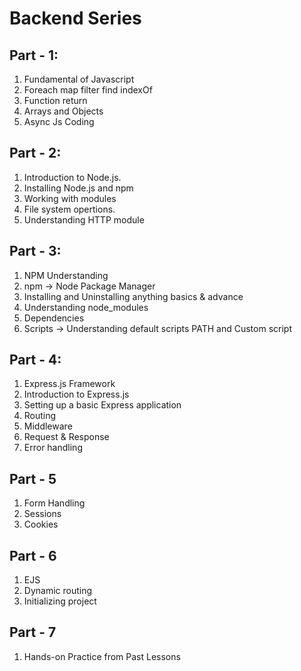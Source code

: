 # Backend Series

## Part - 1:

1. Fundamental of Javascript
2. Foreach map filter find indexOf
3. Function return
4. Arrays and Objects
5. Async Js Coding

## Part - 2:

1. Introduction to Node.js.
2. Installing Node.js and npm
3. Working with modules
4. File system opertions.
5. Understanding HTTP module

## Part - 3:

1. NPM Understanding
2. npm -> Node Package Manager
3. Installing and Uninstalling anything basics & advance
4. Understanding node_modules
5. Dependencies
6. Scripts -> Understanding default scripts PATH and Custom script

## Part - 4:

1. Express.js Framework
2. Introduction to Express.js
3. Setting up a basic Express application
4. Routing
5. Middleware
6. Request & Response
7. Error handling

## Part - 5

1. Form Handling
2. Sessions
3. Cookies

## Part - 6

1. EJS
2. Dynamic routing
3. Initializing project

## Part - 7

1. Hands-on Practice from Past Lessons
